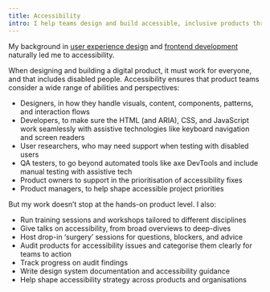 ```yaml
---
title: Accessibility
intro: I help teams design and build accessible, inclusive products through training, auditing, strategy, and hands-on support.
---
```


My background in [user experience design](/skills/user-experience-design) and [frontend development](/skills/frontend-development) naturally led me to accessibility.

When designing and building a digital product, it must work for everyone, and that includes disabled people. Accessibility ensures that product teams consider a wide range of abilities and perspectives:

- Designers, in how they handle visuals, content, components, patterns, and interaction flows
- Developers, to make sure the HTML (and ARIA), CSS, and JavaScript work seamlessly with assistive technologies like keyboard navigation and screen readers
- User researchers, who may need support when testing with disabled users
- QA testers, to go beyond automated tools like axe DevTools and include manual testing with assistive tech
- Product owners to support in the prioritisation of accessibility fixes
- Product managers, to help shape accessible project priorities

But my work doesn’t stop at the hands-on product level. I also:

- Run training sessions and workshops tailored to different disciplines
- Give talks on accessibility, from broad overviews to deep-dives
- Host drop-in ‘surgery’ sessions for questions, blockers, and advice
- Audit products for accessibility issues and categorise them clearly for teams to action
- Track progress on audit findings
- Write design system documentation and accessibility guidance
- Help shape accessibility strategy across products and organisations
